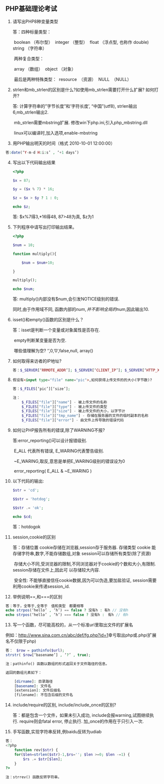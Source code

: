 ## PHP基础理论考试

1. 请写出PHP8种变量类型

   答：四种标量类型：

   ​	boolean （布尔型）
   ​	integer （整型）
   ​	float （浮点型, 也称作 double)
   ​	string （字符串） 

   ​	两种复合类型：

   ​	array （数组）
   ​	object （对象） 

   ​	最后是两种特殊类型：
   ​	resource　（资源）
   ​	NULL　（NULL）     

2. strlen和mb_strlen的区别是什么?如使用mb_strlen需要打开什么扩展? 如何打开?

   答: 计算字符串的”字节长度”和’字符长度’, “中国”(utf8), strlen输出6,mb_strlen输出2.

   ​	mb_strlen需要mbstring扩展. 修改win下php.ini,引入php_mbstring.dll

   ​	linux可以编译时,加入选项,enable-mbstring

   

3. 用PHP输出明天的时间（格式 2010-10-01 12:00:00）

 ```php
答:date(‘Y-m-d H:i:s’ , ‘+1 days’)
 ```

4. 写出以下代码输出结果

   ```php
   <?php
   
   $x = 87;
   
   $y = ($x % 7) * 16;
   
   $z = $x > $y ? 1 : 0;
   
   echo $z;
   
   ```

   答: $x%7得3,*16得48, 87>48为真, $z为1

   

5. 下列程序中请写出打印输出结果。

   ```php
   <?php
   
   $num = 10;
   
   function multiply(){
   
   ​	$num = $num+10;
   
   }
   
   multiply();
   
   echo $num;
   ```

   答: multiply()内部没有$num,会引发NOTICE级别的错误.

   同时,由于作用域不同, 函数内部的$num,并不影响全局的$num,因此输出10.

   

6. isset()和empty()函数的区别是什么？

   答：isset是判断一个变量或对象属性是否存在.

   ​	empty判断某变量是否为空. 

   ​	哪些值理解为空? ‘’,0,’0’,false,null, array()

   

7. 如何取得来访者的IP地址?

   ```php
   答：$_SERVER[‘RRMOTE_ADDR’]; $_SERVER[‘CLIENT_IP’]; $_SERVER[‘HTTP_X_FORWARED_FOR’];
   ```

   

8. ```html
   假设有<input type="file" name="pic">,如何获得上传文件的的大小(字节数)? 
   ```

   ```php
   答：$_FILES[‘pic’][‘size’];
   
   注：
       $_FILES["file"]["name"] - 被上传文件的名称
       $_FILES["file"]["type"] - 被上传文件的类型
       $_FILES["file"]["size"] - 被上传文件的大小，以字节计
       $_FILES["file"]["tmp_name"] - 存储在服务器的文件的临时副本的名称
       $_FILES["file"]["error"] - 由文件上传导致的错误代码
   ```

   

9. 如何让PHP报告所有的错误,除了WARNING不报?

    答:error_reporting()可以设计报错级别.

   ​	E_ALL 代表所有错误, E_WARING代表警告级别.

   ​	~E_WARING,取反,意思是单把E_WARING级别的错误设为0

   ​	error_reporting( E_ALL & ~E_WARING )

   

10. 以下代码的输出:

    ```php
    $str = 'cd';
    
    $$str = 'hotdog';
    
    $$str .= 'ok';
    
    echo $cd;
    ```

    答：hotdogok

    

11. session,cookie的区别

    答：存储位置 cookie存储在浏览器,session存于服务器.
    	存储类型 cookie 能存储字符串,数字,不能存储数组,对象 session可以存储所有类型(除了资源)

    ​	存储大小不同,受浏览器的限制,不同浏览器对于cookie的个数和大小,有限制. session存储在文件上,因此可	以存储较大内容.

    ​	安全性: 不能够直接信任cookie数据,因为可以伪造,要加盐验证,
    ​	session需要利用cookie来传递session_id.

12. 举例说明==,和===的区别

```php
答：等于，全等于,全等于　值和类型　都要相等
echo strpos(‘hello’ , ‘h’) == false ? 没有h : 有h // 没有h
echo strpos(‘hello’ , ‘h’) === false ? 没有h :　有h // 有h 
```

13. 写一个函数，尽可能高校的，从一个标准url里取出文件的扩展名

例如：<http://www.sina.com.cn/abc/def/fg.php?id=1>幸亏取出php或.php(扩展名不仅限于php) 

```php
答：　$row = pathinfo($url); 
strstr( $row[‘basename’] , ‘?’ , true);

注：pathinfo() 函数以数组的形式返回关于文件路径的信息。

返回的数组元素如下：

    [dirname]: 目录路径
    [basename]: 文件名
    [extension]: 文件后缀名
    [filename]: 不包含后缀的文件名
```

14. include/require的区别, include/include_once的区别?

    答：都是包含一个文件，如果未引入成功, include会报warning,试图继续执行.
    require则会fatal error, 停止执行.
    加_once的作用在于只引入一次.

    

15. 手写函数,实现字符串反转,例baidu反转为udiab

```php
答：
<?php
    function rev($str) {
    for($len=strlen($str)-1,$rs=''; $len >=0; $len -=1) {
        $rs .= $str[$len];
    }
?>
    
注：strrev() 函数反转字符串。 
```



